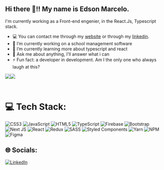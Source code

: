 
## Hi there  👋!! My name is Edson Marcelo.

I'm currently working as a Front-end engenier, in the React.Js, Typescript  stack.

-  💻 You can contact me through my [website](https://www.portfolio.edsonmarcelo.com.br/) or through my [linkedin](https://www.linkedin.com/in/edson-marcelo79/).
-  🔭 I’m currently working on a school management software
-  🌱 I’m currently learning more about typescript and react
-  💬 Ask me about anything, I'll answer what i can
-  ⚡ Fun fact: a developer in development. Am I the only one who always laugh at this?


  ![](https://github-readme-stats.vercel.app/api?username=Eddi3ms&theme=dracula&hide_border=true&include_all_commits=false&count_private=true)![](https://github-readme-stats.vercel.app/api/top-langs/?username=Eddi3ms&theme=dracula&hide_border=true&include_all_commits=false&count_private=true&layout=compact)

 
<br>

 
# 💻 Tech Stack:
![CSS3](https://img.shields.io/badge/css3-%231572B6.svg?style=for-the-badge&logo=css3&logoColor=white) ![JavaScript](https://img.shields.io/badge/javascript-%23323330.svg?style=for-the-badge&logo=javascript&logoColor=%23F7DF1E) ![HTML5](https://img.shields.io/badge/html5-%23E34F26.svg?style=for-the-badge&logo=html5&logoColor=white) ![TypeScript](https://img.shields.io/badge/typescript-%23007ACC.svg?style=for-the-badge&logo=typescript&logoColor=white) ![Firebase](https://img.shields.io/badge/firebase-%23039BE5.svg?style=for-the-badge&logo=firebase) ![Bootstrap](https://img.shields.io/badge/bootstrap-%23563D7C.svg?style=for-the-badge&logo=bootstrap&logoColor=white) ![Next JS](https://img.shields.io/badge/Next-black?style=for-the-badge&logo=next.js&logoColor=white) ![React](https://img.shields.io/badge/react-%2320232a.svg?style=for-the-badge&logo=react&logoColor=%2361DAFB) ![Redux](https://img.shields.io/badge/redux-%23593d88.svg?style=for-the-badge&logo=redux&logoColor=white) ![SASS](https://img.shields.io/badge/SASS-hotpink.svg?style=for-the-badge&logo=SASS&logoColor=white) ![Styled Components](https://img.shields.io/badge/styled--components-DB7093?style=for-the-badge&logo=styled-components&logoColor=white) ![Yarn](https://img.shields.io/badge/yarn-%232C8EBB.svg?style=for-the-badge&logo=yarn&logoColor=white) ![NPM](https://img.shields.io/badge/NPM-%23000000.svg?style=for-the-badge&logo=npm&logoColor=white) 	![Figma](https://img.shields.io/badge/figma-%23F24E1E.svg?style=for-the-badge&logo=figma&logoColor=white)

## 🌐 Socials:
[![LinkedIn](https://img.shields.io/badge/LinkedIn-%230077B5.svg?logo=linkedin&logoColor=white)](https://linkedin.com/in/edson-marcelo79) 



